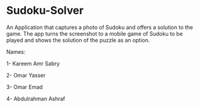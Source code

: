 # Sudoku-Solver
An Application that captures a photo of Sudoku and offers a solution to the game.
The app turns the screenshot to a mobile game of Sudoku to be played and shows the solution of the puzzle as an option.

Names:

1- Kareem Amr Sabry

2- Omar Yasser

3- Omar Emad

4- Abdulrahman Ashraf
